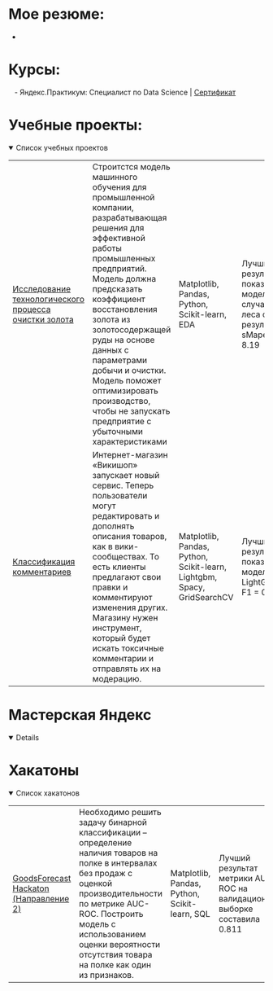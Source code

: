 # Мое резюме:
-

# Курсы:
<a>&nbsp;&nbsp;&nbsp;- Яндекс.Практикум: Специалист по Data Science</a> | <a href=''>Сертификат</a>




# Учебные проекты:
<details open>
  <summary>Список учебных проектов</summary>
<table>
<tr>
  <td><a href='https://github.com/mr-lexx/Yandex_Practicum/tree/main/Gold%20recovery%20coefficient'>Исследование технологического процесса очистки золота</a></td>
  <td>Строитстся модель машинного обучения для промышленной компании, разрабатывающая решения для эффективной работы промышленных предприятий. Модель должна предсказать коэффициент восстановления золота из золотосодержащей руды на основе данных с параметрами добычи и очистки. Модель поможет оптимизировать производство, чтобы не запускать предприятие с убыточными характеристиками</td>
  <td>Matplotlib, Pandas, Python, Scikit-learn, EDA</td>
  <td>Лучший результат показала модель случайного леса с результатом<br> sMape = 8.19</td>
</tr>
<tr>
  <td><a href='https://github.com/mr-lexx/Yandex_Practicum/tree/main/Toxic_words'>Классификация комментариев</a></td>
  <td>Интернет-магазин «Викишоп» запускает новый сервис. Теперь пользователи могут редактировать и дополнять описания товаров, как в вики-сообществах. То есть клиенты предлагают свои правки и комментируют изменения других. Магазину нужен инструмент, который будет искать токсичные комментарии и отправлять их на модерацию. </td>
  <td>Matplotlib, Pandas, Python, Scikit-learn, Lightgbm, Spacy, GridSearchCV</td>
  <td>Лучший результат показала модель LightGBM:<br> F1 =  0.78</td>
</tr>


</table>
</details>

# Мастерская Яндекс
<details open>

</details>

# Хакатоны
<details open>
  <summary>Список хакатонов</summary>
<table>
<tr>
  <td><a href='https://github.com/mr-lexx/GoodsForecast-Hackaton-OSA-2'>GoodsForecast Hackaton (Направление 2)</a></td>
  <td>Необходимо решить задачу бинарной классификации – определение наличия товаров на полке в интервалах без продаж с оценкой производительности по метрике AUC-ROC. Построить модель
с использованием оценки вероятности отсутствия товара на полке как один 
из признаков.</td>
  <td>Matplotlib, Pandas, Python, Scikit-learn, SQL</td>
  <td>Лучший результат метрики AUC-ROC на валидационной выборке составила 0.811</td>
</tr>
</table>
</details>

